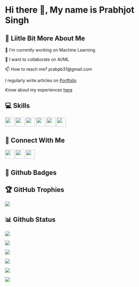 # Hi there 👋, My name is Prabhjot Singh

## 💫 Liitle Bit More About Me
<p>🔭 I'm currently working on Machine Learning</p>
<p>👯 I want to collaborate on AI/ML</p>
<p>📫 How to reach me? prabpb31@gmail.com</p>
<p>I regularly write articles on <a href="https://prabhjot-portfolio.netlify.app">Portfolio</a></p>
<p>Know about my experiences <a href="https://drive.google.com/file/d/1YTpjIZmitk39XSmDTxx-bP84jLGc3Gca/view?usp=sharing">here</a></p>

## 💻 Skills
<p>
<img src="https://img.shields.io/badge/c++-%2300599C.svg?style=for-the-badge&logo=c%2B%2B&logoColor=white" style="margin-bottom: 4px;" height="30px">
<img src="https://img.shields.io/badge/python-3670A0?style=for-the-badge&logo=python&logoColor=ffdd54" style="margin-bottom: 4px;" height="30px">
<img src="https://img.shields.io/badge/javascript-%23323330.svg?style=for-the-badge&logo=javascript&logoColor=%23F7DF1E" style="margin-bottom: 4px;" height="30px">
<img src="https://img.shields.io/badge/html5-%23E34F26.svg?style=for-the-badge&logo=html5&logoColor=white" style="margin-bottom: 4px;" height="30px">
<img src="https://img.shields.io/badge/css3-%231572B6.svg?style=for-the-badge&logo=css3&logoColor=white" style="margin-bottom: 4px;" height="30px">
<img src="https://img.shields.io/badge/git-%23F05033.svg?style=for-the-badge&logo=git&logoColor=white" style="margin-bottom: 4px;" height="30px">
</p>

## 👥 Connect With Me
<p>
<a href="https://linkedin.com/in/www.linkedin.com/in/prabpb31"><img src="https://img.shields.io/badge/linkedin-%230077B5.svg?style=for-the-badge&logo=linkedin&logoColor=white" style="margin-bottom: 4px;" height="30px" target="_blank"></a>
<a href="https://auth.geeksforgeeks.org/user/https://auth.geeksforgeeks.org/user/prabp8cpv/profile"><img src="https://img.shields.io/badge/GeeksforGeeks-darkgreen?style=for-the-badge&logo=geeksforgeeks&logoColor=white" style="margin-bottom: 4px;" height="30px" target="_blank"></a>
<a href="https://leetcode.com/https://leetcode.com/prabpb31/"><img src="https://img.shields.io/badge/LeetCode-000000?style=for-the-badge&logo=LeetCode&logoColor=#d16c06" style="margin-bottom: 4px;" height="30px" target="_blank"></a>
</p>

## 🌟 Github Badges
<p>
</p>

## 🏆 GitHub Trophies

<p><img src="https://github-profile-trophy.vercel.app/?username=Prabj0t">
</p>

## 📊 Github Status

<p><img src="https://activity-graph.herokuapp.com/graph?username=Prabj0t"><p>

<p><img src="https://github-readme-stats.vercel.app/api?username=Prabj0t&show_icons=true"><p>

<p><img src="https://github-readme-stats.vercel.app/api/top-langs/?username=Prabj0t&layout=compact"><p>

<p><img src="https://metrics.lecoq.io/Prabj0t"><p>

<p><img src="https://github-readme-streak-stats.herokuapp.com/?user=Prabj0t"><p>

<p><img src="https://visitcount.itsvg.in/api?id=Prabj0t&label=Profile%20Views&color=12&icon=5&pretty=true"><p>
